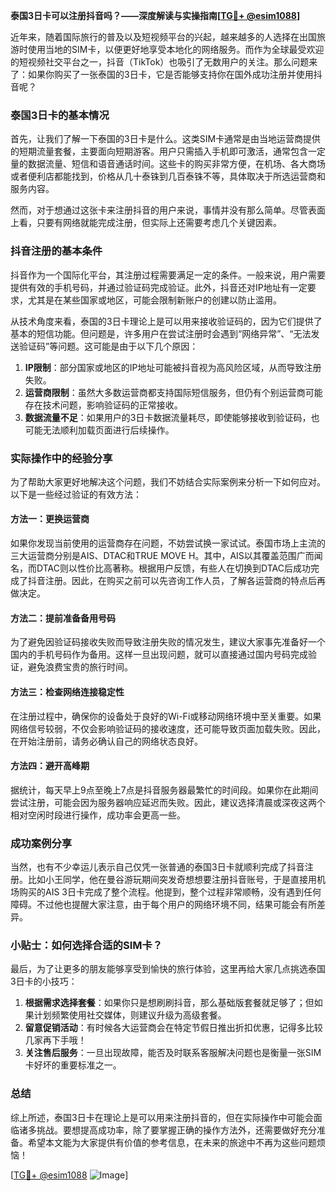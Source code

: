 **泰国3日卡可以注册抖音吗？——深度解读与实操指南[[TG💪+ @esim1088](https://t.me/s/esim1088)]**

近年来，随着国际旅行的普及以及短视频平台的兴起，越来越多的人选择在出国旅游时使用当地的SIM卡，以便更好地享受本地化的网络服务。而作为全球最受欢迎的短视频社交平台之一，抖音（TikTok）也吸引了无数用户的关注。那么问题来了：如果你购买了一张泰国的3日卡，它是否能够支持你在国外成功注册并使用抖音呢？

### 泰国3日卡的基本情况

首先，让我们了解一下泰国的3日卡是什么。这类SIM卡通常是由当地运营商提供的短期流量套餐，主要面向短期游客。用户只需插入手机即可激活，通常包含一定量的数据流量、短信和语音通话时间。这些卡的购买非常方便，在机场、各大商场或者便利店都能找到，价格从几十泰铢到几百泰铢不等，具体取决于所选运营商和服务内容。

然而，对于想通过这张卡来注册抖音的用户来说，事情并没有那么简单。尽管表面上看，只要有网络就能完成注册，但实际上还需要考虑几个关键因素。

### 抖音注册的基本条件

抖音作为一个国际化平台，其注册过程需要满足一定的条件。一般来说，用户需要提供有效的手机号码，并通过验证码完成验证。此外，抖音还对IP地址有一定要求，尤其是在某些国家或地区，可能会限制新账户的创建以防止滥用。

从技术角度来看，泰国的3日卡理论上是可以用来接收验证码的，因为它们提供了基本的短信功能。但问题是，许多用户在尝试注册时会遇到“网络异常”、“无法发送验证码”等问题。这可能是由于以下几个原因：

1. **IP限制**：部分国家或地区的IP地址可能被抖音视为高风险区域，从而导致注册失败。
2. **运营商限制**：虽然大多数运营商都支持国际短信服务，但仍有个别运营商可能存在技术问题，影响验证码的正常接收。
3. **数据流量不足**：如果用户的3日卡数据流量耗尽，即使能够接收到验证码，也可能无法顺利加载页面进行后续操作。

### 实际操作中的经验分享

为了帮助大家更好地解决这个问题，我们不妨结合实际案例来分析一下如何应对。以下是一些经过验证的有效方法：

#### 方法一：更换运营商
如果你发现当前使用的运营商存在问题，不妨尝试换一家试试。泰国市场上主流的三大运营商分别是AIS、DTAC和TRUE MOVE H。其中，AIS以其覆盖范围广而闻名，而DTAC则以性价比高著称。根据用户反馈，有些人在切换到DTAC后成功完成了抖音注册。因此，在购买之前可以先咨询工作人员，了解各运营商的特点后再做决定。

#### 方法二：提前准备备用号码
为了避免因验证码接收失败而导致注册失败的情况发生，建议大家事先准备好一个国内的手机号码作为备用。这样一旦出现问题，就可以直接通过国内号码完成验证，避免浪费宝贵的旅行时间。

#### 方法三：检查网络连接稳定性
在注册过程中，确保你的设备处于良好的Wi-Fi或移动网络环境中至关重要。如果网络信号较弱，不仅会影响验证码的接收速度，还可能导致页面加载失败。因此，在开始注册前，请务必确认自己的网络状态良好。

#### 方法四：避开高峰期
据统计，每天早上9点至晚上7点是抖音服务器最繁忙的时间段。如果你在此期间尝试注册，可能会因为服务器响应延迟而失败。因此，建议选择清晨或深夜这两个相对空闲时段进行操作，成功率会更高一些。

### 成功案例分享

当然，也有不少幸运儿表示自己仅凭一张普通的泰国3日卡就顺利完成了抖音注册。比如小王同学，他在曼谷游玩期间突发奇想想要注册抖音账号，于是直接用机场购买的AIS 3日卡完成了整个流程。他提到，整个过程非常顺畅，没有遇到任何障碍。不过他也提醒大家注意，由于每个用户的网络环境不同，结果可能会有所差异。

### 小贴士：如何选择合适的SIM卡？

最后，为了让更多的朋友能够享受到愉快的旅行体验，这里再给大家几点挑选泰国3日卡的小技巧：

1. **根据需求选择套餐**：如果你只是想刷刷抖音，那么基础版套餐就足够了；但如果计划频繁使用社交媒体，则建议升级为高级套餐。
2. **留意促销活动**：有时候各大运营商会在特定节假日推出折扣优惠，记得多比较几家再下手哦！
3. **关注售后服务**：一旦出现故障，能否及时联系客服解决问题也是衡量一张SIM卡好坏的重要标准之一。

### 总结

综上所述，泰国3日卡在理论上是可以用来注册抖音的，但在实际操作中可能会面临诸多挑战。要想提高成功率，除了要掌握正确的操作方法外，还需要做好充分准备。希望本文能为大家提供有价值的参考信息，在未来的旅途中不再为这些问题烦恼！

[[TG💪+ @esim1088](https://t.me/s/esim1088) ![Image](https://i.postimg.cc/4NQfJmqS/Snipaste-2025-05-13-00-14-12.png)]